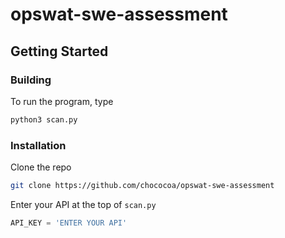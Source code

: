 # opswat-swe-assessment

<!-- GETTING STARTED -->
## Getting Started

### Building

<!-- This is an example of how to list things you need to use the software and how to install them. -->

To run the program, type 
  ```sh
  python3 scan.py
  ```

### Installation

Clone the repo
   ```sh
   git clone https://github.com/chococoa/opswat-swe-assessment
   ```

Enter your API at the top of `scan.py`
   ```js
   API_KEY = 'ENTER YOUR API'
   ```